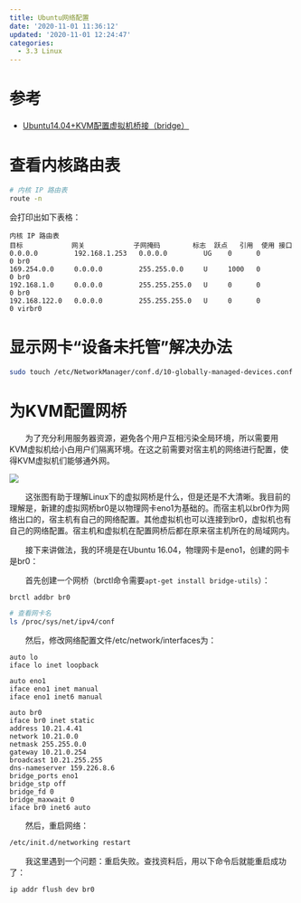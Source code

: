 ```yaml
---
title: Ubuntu网络配置
date: '2020-11-01 11:36:12'
updated: '2020-11-01 12:24:47'
categories:
  - 3.3 Linux
---
```

# 参考

- [Ubuntu14.04+KVM配置虚拟机桥接（bridge）](https://blog.csdn.net/FIELDOFFIER/article/details/48497833)

# 查看内核路由表

```sh
# 内核 IP 路由表
route -n
```

会打印出如下表格：

```
内核 IP 路由表
目标            网关            子网掩码        标志  跃点   引用  使用 接口
0.0.0.0         192.168.1.253   0.0.0.0         UG    0      0        0 br0
169.254.0.0     0.0.0.0         255.255.0.0     U     1000   0        0 br0
192.168.1.0     0.0.0.0         255.255.255.0   U     0      0        0 br0
192.168.122.0   0.0.0.0         255.255.255.0   U     0      0        0 virbr0
```

# 显示网卡“设备未托管”解决办法

```sh
sudo touch /etc/NetworkManager/conf.d/10-globally-managed-devices.conf
```

# 为KVM配置网桥

　　为了充分利用服务器资源，避免各个用户互相污染全局环境，所以需要用KVM虚拟机给小白用户们隔离环境。在这之前需要对宿主机的网络进行配置，使得KVM虚拟机们能够通外网。

![](https://img-blog.csdn.net/20150916170617267)

　　这张图有助于理解Linux下的虚拟网桥是什么，但是还是不大清晰。我目前的理解是，新建的虚拟网桥br0是以物理网卡eno1为基础的。而宿主机以br0作为网络出口的，宿主机有自己的网络配置。其他虚拟机也可以连接到br0，虚拟机也有自己的网络配置。宿主机和虚拟机在配置网桥后都在原来宿主机所在的局域网内。

　　接下来讲做法，我的环境是在Ubuntu 16.04，物理网卡是eno1，创建的网卡是br0：

　　首先创建一个网桥（brctl命令需要`apt-get install bridge-utils`）：

```sh
brctl addbr br0
```

```sh
# 查看网卡名
ls /proc/sys/net/ipv4/conf
```


　　然后，修改网络配置文件/etc/network/interfaces为：

```
auto lo
iface lo inet loopback

auto eno1
iface eno1 inet manual
iface eno1 inet6 manual

auto br0
iface br0 inet static
address 10.21.4.41
network 10.21.0.0
netmask 255.255.0.0
gateway 10.21.0.254
broadcast 10.21.255.255
dns-nameserver 159.226.8.6
bridge_ports eno1
bridge_stp off
bridge_fd 0
bridge_maxwait 0
iface br0 inet6 auto
```

　　然后，重启网络：

```sh
/etc/init.d/networking restart
```

　　我这里遇到一个问题：重启失败。查找资料后，用以下命令后就能重启成功了：

```sh
ip addr flush dev br0
```
